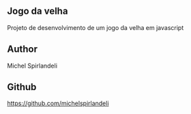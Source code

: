 ## Jogo da velha
Projeto de desenvolvimento de um jogo da velha em javascript

## Author
Michel Spirlandeli

## Github
https://github.com/michelspirlandeli


